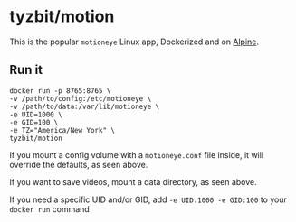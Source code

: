# tyzbit/motion

This is the popular `motioneye` Linux app, Dockerized and on [Alpine](https://alpinelinux.org/about/).

Run it
------
    docker run -p 8765:8765 \
    -v /path/to/config:/etc/motioneye \
    -v /path/to/data:/var/lib/motioneye \
    -e UID=1000 \
    -e GID=100 \
    -e TZ="America/New York" \
    tyzbit/motion

If you mount a config volume with a `motioneye.conf` file inside, it will override the defaults, as seen above.

If you want to save videos, mount a data directory, as seen above.

If you need a specific UID and/or GID, add `-e UID:1000 -e GID:100` to your `docker run` command
